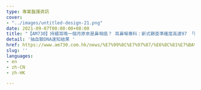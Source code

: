 ```yaml
---
type: 專業醫護資訊
cover:
- "../images/untitled-design-21.png"
date: 2021-09-07T00:00:00+08:00
title: "【AM730】持續耳鳴一個月原來是鼻咽癌？ 耳鼻喉專科：新式篩查準確度高達97 「隱形患者」抽血驗DNA速知結果"
detail: '抽血驗DNA速知結果 '
href: https://www.am730.com.hk/news/%E7%99%8C%E7%97%87/%E6%8C%81%E7%BA%8C%E8%80%B3%E9%B3%B4%E4%B8%80%E5%80%8B%E6%9C%88%E5%8E%9F%E4%BE%86%E6%98%AF%E9%BC%BB%E5%92%BD%E7%99%8C%EF%BC%9F-%E8%80%B3%E9%BC%BB%E5%96%89%E5%B0%88%E7%A7%91%EF%BC%9A%E6%96%B0%E5%BC%8F%E7%AF%A9%E6%9F%A5%E6%BA%96%E7%A2%BA%E5%BA%A6%E9%AB%98%E9%81%9497-%E3%80%8C%E9%9A%B1%E5%BD%A2%E6%82%A3%E8%80%85%E3%80%8D%E6%8A%BD%E8%A1%80%E9%A9%97dna%E9%80%9F%E7%9F%A5%E7%B5%90%E6%9E%9C-279728
slug: ''
languages:
- en
- zh-CN
- zh-HK

---
```

